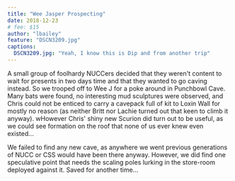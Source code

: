 ```yaml
---
title: "Wee Jasper Prospecting"
date: 2018-12-23
# fee: $15
author: "lbailey"
feature: "DSCN3209.jpg"
captions:
  DSCN3209.jpg: "Yeah, I know this is Dip and from another trip"
---
```


A small group of foolhardy NUCCers decided that they weren't content to wait for presents in two days time and that they wanted to go caving instead. So we trooped off to Wee J for a poke around in Punchbowl Cave. Many bats were found, no interesting mud sculptures were observed, and Chris could not be enticed to carry a cavepack full of kit to Loxin Wall for mostly no reason (as neither Britt nor Lachie turned out that keen to climb it anyway). wHowever Chris' shiny new Scurion did turn out to be useful, as we could see formation on the roof that none of us ever knew even existed...

We failed to find any new cave, as anywhere we went previous generations of NUCC or CSS would have been there anyway. However, we did find one speculative point that needs the scaling poles lurking in the store-room deployed against it. Saved for another time... 
